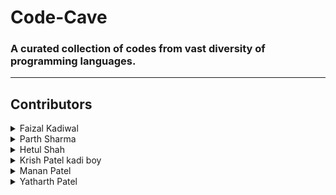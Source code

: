 # Code-Cave
<h3>A curated collection of codes from vast diversity of programming languages.</h3>
<hr>
<h2>Contributors</h2>


<details>
  <summary>
  Faizal Kadiwal
  </summary>
  <p>
  👋Hey I am Faizal Kadiwal<br>
  Full-stack developer and learner passionate about exploring new technologies and delivering quality solutions. Sharing my projects and contributions on Github.<br>
  Profile : https://github.com/faizal108
  </p>
</details>


<details>  
  <summary>
  Parth Sharma 
  </summary>
  <p>
   👋Hey I am Parth Sharma<br>
  A work oriented smartworking individual accented with the latest trends and technologies of cyber security, having an inborn passion for technology and a strong sense of responsibility.<br>
  Profile : https://github.com/hack-parthsharma 
  <p><img src="https://cp-logo.vercel.app/leetcode/hack-parthsharma?logo=true"></p>
  </p>
</details>
 
<details>
  <summary>
  Hetul Shah 
  </summary>
  <p>
  Hi, I'm Hetul Shah. I have been working with Python and have experience building web applications with Django , data analysis and visualization with NumPy and Pandas, and machine learning<br>
  Profile : https://github.com/hetul05</p>
</details>

<details>
  <summary>
  Krish Patel
  kadi boy
  </summary>
  <p>https://github.com/krishpatel2383</p>
</details>

<details>
  <summary>
  Manan Patel
  
  </summary>
  <p>https://github.com/manan2702</p>
</details>

<details>
  <summary>
  Yatharth Patel
  </summary>
  <p>https://github.com/yatharthnpatel1</p>
</details>
